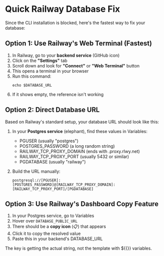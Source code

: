 # Quick Railway Database Fix

Since the CLI installation is blocked, here's the fastest way to fix your database:

## Option 1: Use Railway's Web Terminal (Fastest)

1. In Railway, go to your **backend service** (GitHub icon)
2. Click on the **"Settings"** tab
3. Scroll down and look for **"Connect"** or **"Web Terminal"** button
4. This opens a terminal in your browser
5. Run this command:
   ```
   echo $DATABASE_URL
   ```
6. If it shows empty, the reference isn't working

## Option 2: Direct Database URL

Based on Railway's standard setup, your database URL should look like this:

1. In your **Postgres service** (elephant), find these values in Variables:
   - PGUSER (usually "postgres")
   - POSTGRES_PASSWORD (a long random string)
   - RAILWAY_TCP_PROXY_DOMAIN (ends with .proxy.rlwy.net)
   - RAILWAY_TCP_PROXY_PORT (usually 5432 or similar)
   - PGDATABASE (usually "railway")

2. Build the URL manually:
   ```
   postgresql://[PGUSER]:[POSTGRES_PASSWORD]@[RAILWAY_TCP_PROXY_DOMAIN]:[RAILWAY_TCP_PROXY_PORT]/[PGDATABASE]
   ```

## Option 3: Use Railway's Dashboard Copy Feature

1. In your Postgres service, go to Variables
2. Hover over `DATABASE_PUBLIC_URL`
3. There should be a **copy icon** (📋) that appears
4. Click it to copy the resolved value
5. Paste this in your backend's DATABASE_URL

The key is getting the actual string, not the template with ${{}} variables.